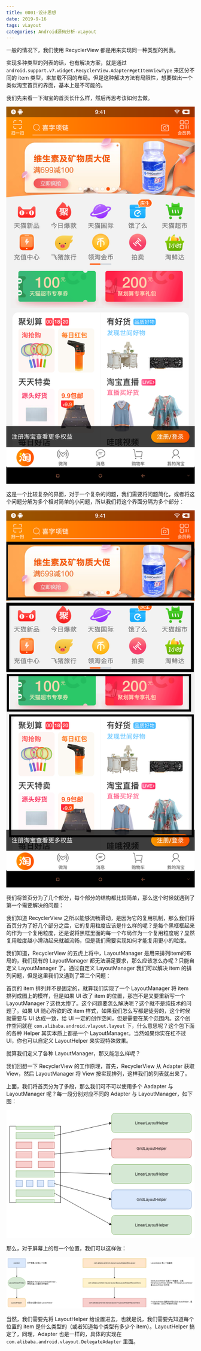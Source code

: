 ```yaml
---
title: 0001-设计思想
date: 2019-9-16
tags: vLayout
categories: Android源码分析-vLayout
---
```


一般的情况下，我们使用 RecyclerView 都是用来实现同一种类型的列表。

实现多种类型的列表的话，也有解决方案，就是通过 `android.support.v7.widget.RecyclerView.Adapter#getItemViewType` 来区分不同的 item 类型，来加载不同的布局。但是这种解决方法有局限性，想要做出一个类似淘宝首页的界面，基本上是不可能的。

我们先来看一下淘宝的首页长什么样，然后再思考该如何去做。

![device.png](https://github.com/aprz512/pic4aprz512/blob/master/Blog/Android-%E6%BA%90%E7%A0%81%E8%A7%A3%E6%9E%90/vLayout/device.png?raw=true)

这是一个比较复杂的界面，对于一个复杂的问题，我们需要将问题简化，或者将这个问题分解为多个相对简单的小问题，所以我们将这个界面分隔为多个部分：

![device.png](https://github.com/aprz512/pic4aprz512/blob/master/Blog/Android-%E6%BA%90%E7%A0%81%E8%A7%A3%E6%9E%90/vLayout/device2.png?raw=true)

我们将首页分为了几个部分，每个部分的结构都比较简单，那么这个时候就遇到了第一个需要解决的问题：

我们知道 RecyclerView  之所以能够流畅滑动，是因为它的复用机制，那么我们将首页分为了好几个部分之后，它的复用粒度应该是什么样的呢？是每个黑框框起来的作为一个复用粒度，还是说将黑框里面的每一个布局作为一个复用粒度呢？显然复用粒度越小滑动起来就越流畅，但是我们需要实现如何才能复用更小的粒度。

我们知道，RecyclerView 的五虎上将中，LayoutManager 是用来排列item的布局的，我们现有的 LayoutManager 都无法满足要求，那么应该怎么办呢？只能自定义 LayoutManager 了。通过自定义 LayoutManager 我们可以解决 item 的排列问题，但是这里我们又遇到了第二个问题：

首页的 item 排列并不是固定的，就算我们实现了一个 LayoutManager 将 item 排列成图上的模样，但是如果 UI 改了 item 的位置，那岂不是又要重新写一个 LayoutManager？这也太惨了。这个问题要怎么解决呢？这个就不是纯技术的问题了。如果 UI 随心所欲的改 item 样式，如果我们怎么写都是徒劳的，这个时候就需要与 UI 达成一致，给 UI 一定的创作空间，但是需要在某个范围内。这个创作空间就在 `com.alibaba.android.vlayout.layout` 下，什么意思呢？这个包下面的各种 Helper 其实本质上都是一个 LayoutManager。当然如果你实在杠不过UI，你也可以自定义 LayoutHelper 来实现特殊效果。

就算我们定义了各种 LayoutManager，那又能怎么样呢？

我们回想一下 RecyclerView 的工作原理，首先，RecyclerView 从 Adapter 获取 View，然后 LayoutManager 将 View 按实现排列，这样我们的列表就出来了。

上面，我们将首页分为了多段，那么我们可不可以使用多个 Aadapter 与 LayoutManager 呢？每一段分别对应不同的 Adapter 与 LayoutManager，如下图：

![](https://github.com/aprz512/pic4aprz512/blob/master/Blog/Android-%E6%BA%90%E7%A0%81%E8%A7%A3%E6%9E%90/vLayout/vlayout2.png?raw=true)

那么，对于屏幕上的每一个位置，我们可以这样做：

![](https://github.com/aprz512/pic4aprz512/blob/master/Blog/Android-%E6%BA%90%E7%A0%81%E8%A7%A3%E6%9E%90/vLayout/vlayout.png?raw=true)



当然，我们需要先将 LayoutHelper 给设置进去，也就是说，我们需要先知道每个位置的 item 是什么类型的（或者知道每个类型有多少个 item）。LayoutHelper 搞定了，同理，Adapter 也是一样的，具体的实现在 `com.alibaba.android.vlayout.DelegateAdapter` 里面。

